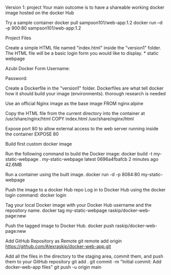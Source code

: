 Version 1: project Your main outcome is to have a shareable working docker image hosted on the docker Hub

Try a sample container docker pull sampson101/web-app:1.2 docker run –d –p 900:80 sampson101/web-app:1.2

Project Files

Create a simple HTML file named "index.html" inside the "version1" folder. The HTML file will be a basic login form you would like to display. * static webpage

<title>Login Form</title>
Azubi Docker Form
Username:

Password:

Create a Dockerfile in the "version1" folder. Dockerfiles are what tell docker how it should build your image (environments). thorough research is needed

Use an official Nginx image as the base image
FROM nginx:alpine

Copy the HTML file from the current directory into the container at /usr/share/nginx/html
COPY index.html /usr/share/nginx/html

Expose port 80 to allow external access to the web server running inside the container
EXPOSE 80

Build first custom docker image

Run the following command to build the Docker image: docker build -t my-static-webpage . my-static-webpage latest 0696a4fbafcb 2 minutes ago 42.6MB

Run a container using the built image. docker run -d -p 8084:80 my-static-webpage

Push the image to a docker Hub repo Log in to Docker Hub using the docker login command: docker login

Tag your local Docker image with your Docker Hub username and the repository name. docker tag my-static-webpage raskip/docker-web-page:new

Push the tagged image to Docker Hub. docker push raskip/docker-web-page:new

Add GitHub Repository as Remote git remote add origin https://github.com/Alexraskip/docker-web-app.git

Add all the files in the directory to the staging area, commit them, and push them to your GitHub repository git add . git commit -m "Initial commit: Add docker-web-app files" git push -u origin main
